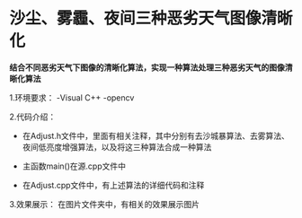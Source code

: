 # 沙尘、雾霾、夜间三种恶劣天气图像清晰化
**结合不同恶劣天气下图像的清晰化算法，实现一种算法处理三种恶劣天气的图像清晰化算法**

1.环境要求：
-Visual C++
-opencv

2.代码介绍：
- 在Adjust.h文件中，里面有相关注释，其中分别有去沙城暴算法、去雾算法、夜间低亮度增强算法，以及将这三种算法合成一种算法

- 主函数main()在源.cpp文件中

- 在Adjust.cpp文件中，有上述算法的详细代码和注释

3.效果展示：
在图片文件夹中，有相关的效果展示图片
